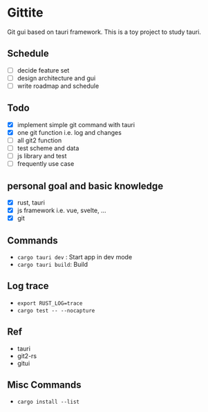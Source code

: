 # Gittite

Git gui based on tauri framework.
This is a toy project to study tauri.

## Schedule

- [ ] decide feature set
- [ ] design architecture and gui
- [ ] write roadmap and schedule

## Todo

- [x] implement simple git command with tauri
- [x] one git function i.e. log and changes
- [ ] all git2 function
- [ ] test scheme and data
- [ ] js library and test
- [ ] frequently use case

## personal goal and basic knowledge

- [x] rust, tauri
- [x] js framework i.e. vue, svelte, ...
- [x] git

## Commands

- `cargo tauri dev` : Start app in dev mode
- `cargo tauri build`: Build

## Log trace

- `export RUST_LOG=trace`
- `cargo test -- --nocapture`

## Ref

- tauri
- git2-rs
- gitui

## Misc Commands

- `cargo install --list`
